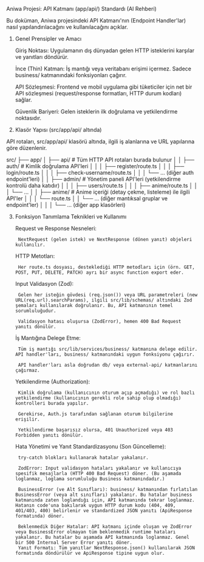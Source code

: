 Aniwa Projesi: API Katmanı (app/api/) Standardı (AI Rehberi)

Bu doküman, Aniwa projesindeki API Katmanı'nın (Endpoint Handler'lar) nasıl yapılandırılacağını ve kullanılacağını açıklar.

1. Genel Prensipler ve Amacı

    Giriş Noktası: Uygulamanın dış dünyadan gelen HTTP isteklerini karşılar ve yanıtları döndürür.

    İnce (Thin) Katman: İş mantığı veya veritabanı erişimi içermez. Sadece business/ katmanındaki fonksiyonları çağırır.

    API Sözleşmesi: Frontend ve mobil uygulama gibi tüketiciler için net bir API sözleşmesi (request/response formatları, HTTP durum kodları) sağlar.

    Güvenlik Bariyeri: Gelen isteklerin ilk doğrulama ve yetkilendirme noktasıdır.

2. Klasör Yapısı (src/app/api/ altında)

API rotaları, src/app/api/ klasörü altında, ilgili iş alanlarına ve URL yapılarına göre düzenlenir.

src/
├── app/
│   ├── api/                  # Tüm HTTP API rotaları burada bulunur
│   │   ├── auth/             # Kimlik doğrulama API'leri
│   │   │   ├── register/route.ts
│   │   │   ├── login/route.ts
│   │   │   ├── check-username/route.ts
│   │   │   └── ... (diğer auth endpoint'leri)
│   │   ├── admin/            # Yönetim paneli API'leri (yetkilendirme kontrolü daha katıdır)
│   │   │   ├── users/route.ts
│   │   │   ├── anime/route.ts
│   │   │   └── ...
│   │   ├── anime/            # Anime içeriği (detay çekme, listeleme) ile ilgili API'ler
│   │   │   └── route.ts
│   │   └── ... (diğer mantıksal gruplar ve endpoint'ler)
│   │
│   └── ... (diğer app klasörleri)

3. Fonksiyon Tanımlama Teknikleri ve Kullanımı

    Request ve Response Nesneleri:

        NextRequest (gelen istek) ve NextResponse (dönen yanıt) objeleri kullanılır.

    HTTP Metotları:

        Her route.ts dosyası, desteklediği HTTP metodları için (örn. GET, POST, PUT, DELETE, PATCH) ayrı bir async function export eder.

    Input Validasyon (Zod):

        Gelen her isteğin gövdesi (req.json()) veya URL parametreleri (new URL(req.url).searchParams), ilgili src/lib/schemas/ altındaki Zod şemaları kullanılarak doğrulanır. Bu, API katmanının temel sorumluluğudur.

        Validasyon hatası oluşursa (ZodError), hemen 400 Bad Request yanıtı dönülür.

    İş Mantığına Delege Etme:

        Tüm iş mantığı src/lib/services/business/ katmanına delege edilir. API handler'ları, business/ katmanındaki uygun fonksiyonu çağırır.

        API handler'ları asla doğrudan db/ veya external-api/ katmanlarını çağırmaz.

    Yetkilendirme (Authorization):

        Kimlik doğrulama (kullanıcının oturum açıp açmadığı) ve rol bazlı yetkilendirme (kullanıcının gerekli role sahip olup olmadığı) kontrolleri burada yapılır.

        Gerekirse, Auth.js tarafından sağlanan oturum bilgilerine erişilir.

        Yetkilendirme başarısız olursa, 401 Unauthorized veya 403 Forbidden yanıtı dönülür.

    Hata Yönetimi ve Yanıt Standardizasyonu (Son Güncelleme):

        try-catch blokları kullanarak hatalar yakalanır.

        ZodError: Input validasyon hataları yakalanır ve kullanıcıya spesifik mesajlarla (HTTP 400 Bad Request) döner. (Bu aşamada loglanmaz, loglama sorumluluğu Business katmanındadır.)

        BusinessError (ve Alt Sınıfları): business/ katmanından fırlatılan BusinessError (veya alt sınıfları) yakalanır. Bu hatalar business katmanında zaten loglandığı için, API katmanında tekrar loglanmaz. Hatanın code'una bakılarak uygun HTTP durum kodu (404, 409, 401/403, 400) belirlenir ve standardized JSON yanıtı (ApiResponse formatında) döner.

        Beklenmedik Diğer Hatalar: API katmanı içinde oluşan ve ZodError veya BusinessError olmayan tüm beklenmedik runtime hataları yakalanır. Bu hatalar bu aşamada API katmanında loglanmaz. Genel bir 500 Internal Server Error yanıtı döner.
        Yanıt Formatı: Tüm yanıtlar NextResponse.json() kullanılarak JSON formatında döndürülür ve ApiResponse tipine uygun olur.